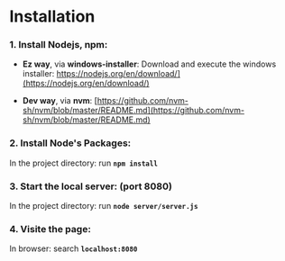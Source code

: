 # Installation

### 1. Install Nodejs, npm:
- **Ez way**, via **windows-installer**:
	Download and execute the windows installer: https://nodejs.org/en/download/](https://nodejs.org/en/download/)

- **Dev way**, via **nvm**:
	[https://github.com/nvm-sh/nvm/blob/master/README.md](https://github.com/nvm-sh/nvm/blob/master/README.md)

 ### 2. Install Node's Packages:
In the project directory: run **```npm install```**
### 3. Start the local server: (port 8080)
In the project directory: run **```node server/server.js```**

### 4. Visite the page:
In browser: search **```localhost:8080```**
